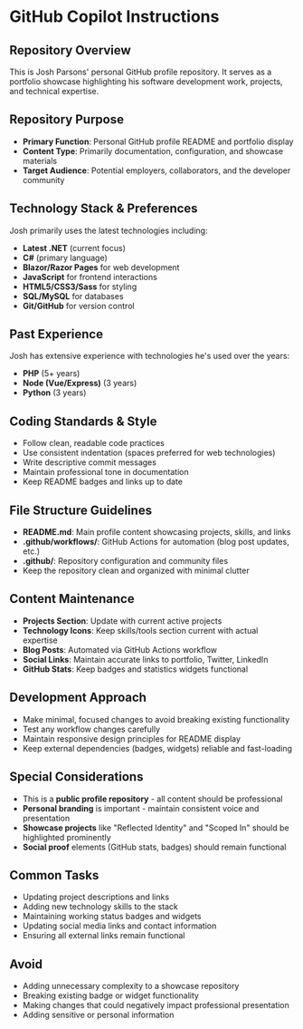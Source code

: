 # GitHub Copilot Instructions

## Repository Overview
This is Josh Parsons' personal GitHub profile repository. It serves as a portfolio showcase highlighting his software development work, projects, and technical expertise.

## Repository Purpose
- **Primary Function**: Personal GitHub profile README and portfolio display
- **Content Type**: Primarily documentation, configuration, and showcase materials
- **Target Audience**: Potential employers, collaborators, and the developer community

## Technology Stack & Preferences
Josh primarily uses the latest technologies including:
- **Latest .NET** (current focus)
- **C#** (primary language)
- **Blazor/Razor Pages** for web development
- **JavaScript** for frontend interactions
- **HTML5/CSS3/Sass** for styling
- **SQL/MySQL** for databases
- **Git/GitHub** for version control

## Past Experience
Josh has extensive experience with technologies he's used over the years:
- **PHP** (5+ years)
- **Node (Vue/Express)** (3 years)
- **Python** (3 years)

## Coding Standards & Style
- Follow clean, readable code practices
- Use consistent indentation (spaces preferred for web technologies)
- Write descriptive commit messages
- Maintain professional tone in documentation
- Keep README badges and links up to date

## File Structure Guidelines
- **README.md**: Main profile content showcasing projects, skills, and links
- **.github/workflows/**: GitHub Actions for automation (blog post updates, etc.)
- **.github/**: Repository configuration and community files
- Keep the repository clean and organized with minimal clutter

## Content Maintenance
- **Projects Section**: Update with current active projects
- **Technology Icons**: Keep skills/tools section current with actual expertise
- **Blog Posts**: Automated via GitHub Actions workflow
- **Social Links**: Maintain accurate links to portfolio, Twitter, LinkedIn
- **GitHub Stats**: Keep badges and statistics widgets functional

## Development Approach
- Make minimal, focused changes to avoid breaking existing functionality
- Test any workflow changes carefully
- Maintain responsive design principles for README display
- Keep external dependencies (badges, widgets) reliable and fast-loading

## Special Considerations
- This is a **public profile repository** - all content should be professional
- **Personal branding** is important - maintain consistent voice and presentation
- **Showcase projects** like "Reflected Identity" and "Scoped In" should be highlighted prominently
- **Social proof** elements (GitHub stats, badges) should remain functional

## Common Tasks
- Updating project descriptions and links
- Adding new technology skills to the stack
- Maintaining working status badges and widgets
- Updating social media links and contact information
- Ensuring all external links remain functional

## Avoid
- Adding unnecessary complexity to a showcase repository
- Breaking existing badge or widget functionality
- Making changes that could negatively impact professional presentation
- Adding sensitive or personal information
